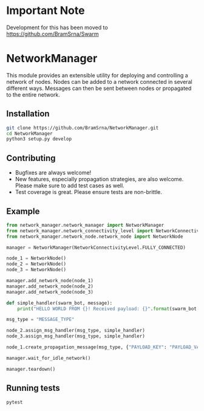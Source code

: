 # Important Note
Development for this has been moved to https://github.com/BramSrna/Swarm

# NetworkManager
This module provides an extensible utility for deploying and controlling a network of nodes. Nodes can be added to a network connected in several different ways. Messages can then be sent between nodes or propagated to the entire network.

## Installation
```bash
git clone https://github.com/BramSrna/NetworkManager.git
cd NetworkManager
python3 setup.py develop
```

## Contributing
* Bugfixes are always welcome!
* New features, especially propagation strategies, are also welcome. Please make sure to add test cases as well.
* Test coverage is great. Please ensure tests are non-brittle.

## Example
```python
from network_manager.network_manager import NetworkManager
from network_manager.network_connectivity_level import NetworkConnectivityLevel
from network_manager.network_node.network_node import NetworkNode

manager = NetworkManager(NetworkConnectivityLevel.FULLY_CONNECTED)

node_1 = NetworkNode()
node_2 = NetworkNode()
node_3 = NetworkNode()

manager.add_network_node(node_1)
manager.add_network_node(node_2)
manager.add_network_node(node_3)

def simple_handler(swarm_bot, message):
    print("HELLO WORLD FROM {}! Received payload: {}".format(swarm_bot.get_id(), message.get_message_payload()))

msg_type = "MESSAGE_TYPE"

node_2.assign_msg_handler(msg_type, simple_handler)
node_3.assign_msg_handler(msg_type, simple_handler)

node_1.create_propagation_message(msg_type, {"PAYLOAD_KEY": "PAYLOAD_VALUE"})

manager.wait_for_idle_network()

manager.teardown()
```

## Running tests
```bash
pytest
```
